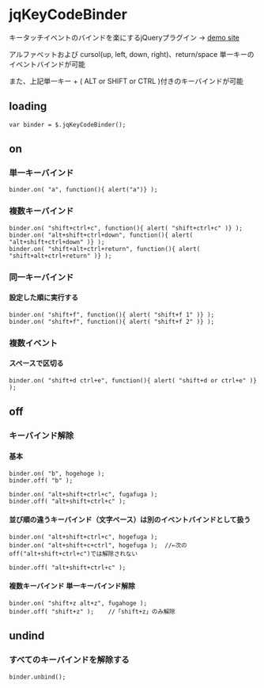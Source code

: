 # jqKeyCodeBinder

キータッチイベントのバインドを楽にするjQueryプラグイン → [demo site](http://nantokaworks.com/demo/jqKeyCodeBinder/)

アルファベットおよび cursol(up, left, down, right)、return/space 単一キーのイベントバインドが可能

また、上記単一キー + ( ALT or SHIFT or CTRL )付きのキーバインドが可能


## loading
	var binder = $.jqKeyCodeBinder();


## on
### 単一キーバインド

	binder.on( "a", function(){ alert("a")} );

### 複数キーバインド
	binder.on( "shift+ctrl+c", function(){ alert( "shift+ctrl+c" )} );
	binder.on( "alt+shift+ctrl+down", function(){ alert( "alt+shift+ctrl+down" )} );
	binder.on( "shift+alt+ctrl+return", function(){ alert( "shift+alt+ctrl+return" )} );


### 同一キーバインド
#### 設定した順に実行する
	binder.on( "shift+f", function(){ alert( "shift+f 1" )} );
	binder.on( "shift+f", function(){ alert( "shift+f 2" )} );


### 複数イベント
#### スペースで区切る
	binder.on( "shift+d ctrl+e", function(){ alert( "shift+d or ctrl+e" )} );


## off
### キーバインド解除
#### 基本
	binder.on( "b", hogehoge );
 	binder.off( "b" );

	binder.on( "alt+shift+ctrl+c", fugafuga );
	binder.off( "alt+shift+ctrl+c" );


#### 並び順の違うキーバインド（文字ベース）は別のイベントバインドとして扱う
	binder.on( "alt+shift+ctrl+c", hogefuga );
	binder.on( "alt+shift+c+ctrl", hogefuga );	//←次のoff("alt+shift+ctrl+c")では解除されない
	
	binder.off( "alt+shift+ctrl+c" );


#### 複数キーバインド 単一キーバインド解除
	binder.on( "shift+z alt+z", fugahoge );
	binder.off( "shift+z" );	//「shift+z」のみ解除


## undind
### すべてのキーバインドを解除する
	binder.unbind();